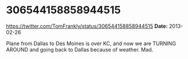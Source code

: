 # 306544158858944515
https://twitter.com/TomFrankly/status/306544158858944515
**Date:** 2013-02-26

Plane from Dallas to Des Moines is over KC, and now we are TURNING AROUND and going back to Dallas because of weather. Mad.
